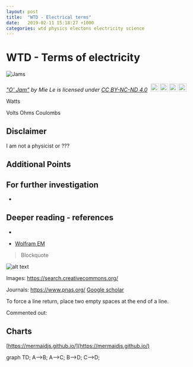 ```yaml
---
layout: post
title:  "WTD - Electrical terms"
date:   2019-02-11 15:18:27 +1000
categories: wtd physics electons electricity science
---
```


# WTD - Terms of electricity


![Jams](https://mir-s3-cdn-cf.behance.net/project_modules/1400/d728a138739917.57725e810ba47.jpg "Jams")

<p style="font-size: 0.9rem;font-style: italic;"><a href="https://www.behance.net/gallery/38739917/O-Jam">"O' Jam"</a><span> by <span>Mie Le</span></span> is licensed under <a href="https://creativecommons.org/licenses/by-nc-nd/4.0/?ref=ccsearch&atype=html" style="margin-right: 5px;">CC BY-NC-ND 4.0</a><a href="https://creativecommons.org/licenses/by-nc-nd/4.0/?ref=ccsearch&atype=html" target="_blank" rel="noopener noreferrer" style="display: inline-block;white-space: none;opacity: .7;margin-top: 2px;margin-left: 3px;height: 22px !important;"><img style="height: inherit;margin-right: 3px;display: inline-block;" src="https://search.creativecommons.org/static/img/cc_icon.svg" /><img style="height: inherit;margin-right: 3px;display: inline-block;" src="https://search.creativecommons.org/static/img/cc-by_icon.svg" /><img style="height: inherit;margin-right: 3px;display: inline-block;" src="https://search.creativecommons.org/static/img/cc-nc_icon.svg" /><img style="height: inherit;margin-right: 3px;display: inline-block;" src="https://search.creativecommons.org/static/img/cc-nd_icon.svg" /></a></p>

Watts

Volts
Ohms
Coulombs

## Disclaimer

I am not a physicist or ???

## Additional Points

## For further investigation

*


## Deeper reading - references
*

* [Wolfram EM](https://www.wolframalpha.com/input/?i=e%3Dmc2)
[]()

> Blockquote

![alt text](http://path/to/img.jpg "Title")

Images: https://search.creativecommons.org/

Journals: 
https://www.pnas.org/
[Google scholar](https://scholar.google.com.au/)


To force a line return, place two empty spaces at the end of a line.

Commented out:

[//]: # (COmmented out!!!)


## Charts

[https://mermaidjs.github.io/](https://mermaidjs.github.io/)

<div class="mermaid">
graph TD;
    A-->B;
    A-->C;
    B-->D;
    C-->D;
</div>